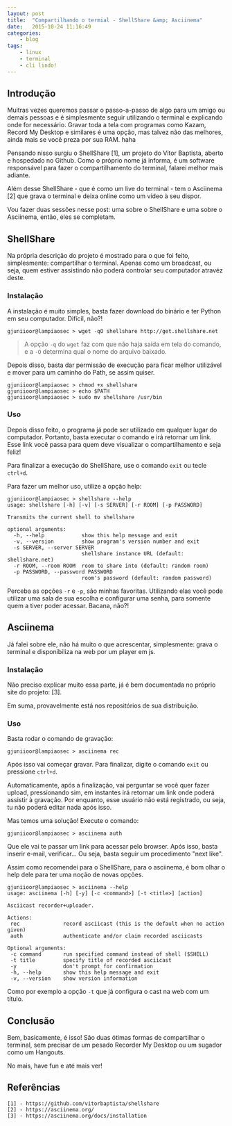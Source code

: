 ```yaml
---
layout: post
title:  "Compartilhando o termial - ShellShare &amp; Asciinema"
date:   2015-10-24 11:16:49
categories:
    - blog
tags:
    - linux
    - terminal
    - cli lindo!
---
```


## Introdução

Muitras vezes queremos passar o passo-a-passo de algo para um amigo ou demais pessoas e é simplesmente seguir utilizando o terminal e explicando onde for necessário. Gravar toda a tela com programas como Kazam, Record My Desktop e similares é uma opção, mas talvez não das melhores, ainda mais se você preza por sua RAM. haha<!--more-->



Pensando nisso surgiu o ShellShare [1], um projeto do Vitor Baptista, aberto e hospedado no Github. Como o próprio nome já informa, é um software responsável para fazer o compartilhamento do terminal, falarei melhor mais adiante.

Além desse ShellShare - que é como um live do terminal - tem o Asciinema [2] que grava o terminal e deixa online como um vídeo à seu dispor.

Vou fazer duas sessões nesse post: uma sobre o ShellShare e uma sobre o Asciinema, então, eles se completam.

## ShellShare

Na própria descrição do projeto é mostrado para o que foi feito, simplesmente: compartilhar o terminal. Apenas como um broadcast, ou seja, quem estiver assistindo não poderá controlar seu computador atravéz deste.

### Instalação

A instalação é muito simples, basta fazer download do binário e ter Python em seu computador. Difícil, não?!

```
gjuniioor@lampiaosec > wget -qO shellshare http://get.shellshare.net
```

> A opção `-q` do `wget` faz com que não haja saída em tela do comando, e a `-O` determina qual o nome do arquivo baixado.

Depois disso, basta dar permissão de execução para ficar melhor utilizável e mover para um caminho do Path, se assim quiser.

```
gjuniioor@lampiaosec > chmod +x shellshare
gjuniioor@lampiaosec > echo $PATH
gjuniioor@lampiaosec > sudo mv shellshare /usr/bin
```

### Uso

Depois disso feito, o programa já pode ser utilizado em qualquer lugar do computador. Portanto, basta executar o comando e irá retornar um link. Esse link você passa para quem deve visualizar o compartilhamento e seja feliz!

Para finalizar a execução do ShellShare, use o comando `exit` ou tecle `ctrl+d`.

Para fazer um melhor uso, utilize a opção help:

```
gjuniioor@lampiaosec > shellshare --help
usage: shellshare [-h] [-v] [-s SERVER] [-r ROOM] [-p PASSWORD]

Transmits the current shell to shellshare

optional arguments:
  -h, --help            show this help message and exit
  -v, --version         show program's version number and exit
  -s SERVER, --server SERVER
                        shellshare instance URL (default: shellshare.net)
  -r ROOM, --room ROOM  room to share into (default: random room)
  -p PASSWORD, --password PASSWORD
                        room's password (default: random password)
```

Perceba as opções `-r` e `-p`, são minhas favoritas. Utilizando elas você pode utilizar uma sala de sua escolha e configurar uma senha, para somente quem a tiver poder acessar. Bacana, não?!

## Asciinema

Já falei sobre ele, não há muito o que acrescentar, simplesmente: grava o terminal e disponibiliza na web por um player em js.

### Instalação

Não preciso explicar muito essa parte, já é bem documentada no próprio site do projeto: [3].

Em suma, provavelmente está nos repositórios de sua distribuição.

### Uso

Basta rodar o comando de gravação:

```
gjuniioor@lampiaosec > asciinema rec
```

Após isso vai começar gravar. Para finalizar, digite o comando `exit` ou pressione `ctrl+d`.

Automaticamente, após a finalização, vai perguntar se você quer fazer upload, pressionando sim, em instantes irá retornar um link onde poderá assistir à gravação. Por enquanto, esse usuário não está registrado, ou seja, tu não poderá editar nada após isso. 

Mas temos uma solução! Execute o comando: 

```
gjuniioor@lampiaosec > asciinema auth
```

Que ele vai te passar um link para acessar pelo browser. Após isso, basta inserir e-mail, verificar... Ou seja, basta seguir um procedimento "next like".

Assim como recomendei para o ShellShare, para o asciinema, é bom olhar o help dele para ter uma noção de novas opções.

```
gjuniioor@lampiaosec > asciinema --help
usage: asciinema [-h] [-y] [-c <command>] [-t <title>] [action]

Asciicast recorder+uploader.

Actions:
 rec              record asciicast (this is the default when no action given)
 auth             authenticate and/or claim recorded asciicasts

Optional arguments:
 -c command       run specified command instead of shell ($SHELL)
 -t title         specify title of recorded asciicast
 -y               don't prompt for confirmation
 -h, --help       show this help message and exit
 -v, --version    show version information
```

Como por exemplo a opção `-t` que já configura o cast na web com um título.

## Conclusão

Bem, basicamente, é isso! São duas ótimas formas de compartilhar o terminal, sem precisar de um pesado Recorder My Desktop ou um sugador como um Hangouts.

No mais, have fun e até mais ver!

## Referências

```
[1] - https://github.com/vitorbaptista/shellshare
[2] - https://asciinema.org/
[3] - https://asciinema.org/docs/installation
```
